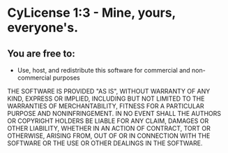 # CyLicense 1:3 - Mine, yours, everyone's.

## You are free to:
- Use, host, and redistribute this software for commercial and non-commercial purposes  

THE SOFTWARE IS PROVIDED "AS IS", WITHOUT WARRANTY OF ANY KIND, EXPRESS OR IMPLIED, INCLUDING BUT NOT LIMITED TO THE WARRANTIES OF MERCHANTABILITY, FITNESS FOR A PARTICULAR PURPOSE AND NONINFRINGEMENT. IN NO EVENT SHALL THE AUTHORS OR COPYRIGHT HOLDERS BE LIABLE FOR ANY CLAIM, DAMAGES OR OTHER LIABILITY, WHETHER IN AN ACTION OF CONTRACT, TORT OR OTHERWISE, ARISING FROM, OUT OF OR IN CONNECTION WITH THE SOFTWARE OR THE USE OR OTHER DEALINGS IN THE SOFTWARE. 

